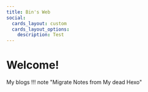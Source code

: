 ```yaml
---
title: Bin's Web
social:
  cards_layout: custom
  cards_layout_options:
    description: Test
---
```


# Welcome!

My blogs
!!! note "Migrate Notes from My dead Hexo"